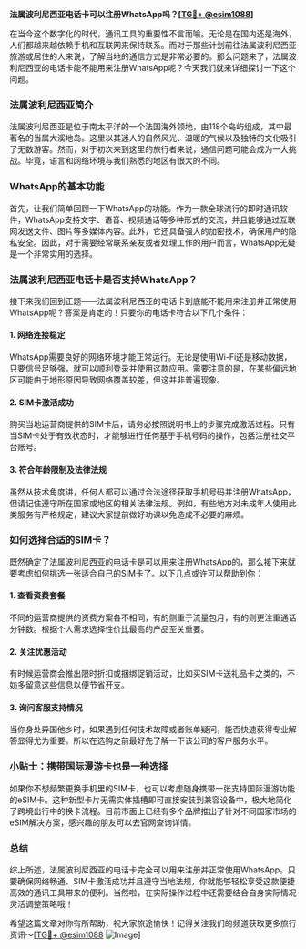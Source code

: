 **法属波利尼西亚电话卡可以注册WhatsApp吗？[[TG💪+ @esim1088](https://t.me/s/esim1088)]**

在当今这个数字化的时代，通讯工具的重要性不言而喻。无论是在国内还是海外，人们都越来越依赖手机和互联网来保持联系。而对于那些计划前往法属波利尼西亚旅游或居住的人来说，了解当地的通信方式是非常必要的。那么问题来了，法属波利尼西亚的电话卡能不能用来注册WhatsApp呢？今天我们就来详细探讨一下这个问题。

### 法属波利尼西亚简介

法属波利尼西亚是位于南太平洋的一个法国海外领地，由118个岛屿组成，其中最著名的当属大溪地岛。这里以其迷人的自然风光、温暖的气候以及独特的文化吸引了无数游客。然而，对于初次来到这里的旅行者来说，通信问题可能会成为一大挑战。毕竟，语言和网络环境与我们熟悉的地区有很大的不同。

### WhatsApp的基本功能

首先，让我们简单回顾一下WhatsApp的功能。作为一款全球流行的即时通讯软件，WhatsApp支持文字、语音、视频通话等多种形式的交流，并且能够通过互联网发送文件、图片等多媒体内容。此外，它还具备强大的加密技术，确保用户的隐私安全。因此，对于需要经常联系亲友或者处理工作的用户而言，WhatsApp无疑是一个非常实用的选择。

### 法属波利尼西亚电话卡是否支持WhatsApp？

接下来我们回到正题——法属波利尼西亚的电话卡到底能不能用来注册并正常使用WhatsApp呢？答案是肯定的！只要你的电话卡符合以下几个条件：

#### 1. 网络连接稳定
WhatsApp需要良好的网络环境才能正常运行。无论是使用Wi-Fi还是移动数据，只要信号足够强，就可以顺利登录并使用这款应用。需要注意的是，在某些偏远地区可能由于地形原因导致网络覆盖较差，但这并非普遍现象。

#### 2. SIM卡激活成功
购买当地运营商提供的SIM卡后，请务必按照说明书上的步骤完成激活过程。只有当SIM卡处于有效状态时，才能够进行任何基于手机号码的操作，包括注册社交平台账号。

#### 3. 符合年龄限制及法律法规
虽然从技术角度讲，任何人都可以通过合法途径获取手机号码并注册WhatsApp，但请记住遵守所在国家或地区的相关法律法规。例如，有些地方对未成年人使用此类服务有严格规定，建议大家提前做好功课以免造成不必要的麻烦。

### 如何选择合适的SIM卡？

既然确定了法属波利尼西亚的电话卡是可以用来注册WhatsApp的，那么接下来就要考虑如何挑选一张适合自己的SIM卡了。以下几点或许可以帮助到你：

#### 1. 查看资费套餐
不同的运营商提供的资费方案各不相同，有的侧重于流量包月，有的则更注重通话分钟数。根据个人需求选择性价比最高的产品至关重要。

#### 2. 关注优惠活动
有时候运营商会推出限时折扣或捆绑促销活动，比如买SIM卡送礼品卡之类的，不妨多留意这些信息以便节省开支。

#### 3. 询问客服支持情况
当你身处异国他乡时，如果遇到任何技术故障或者账单疑问，能否快速获得专业解答显得尤为重要。所以在选购之前最好先了解一下该公司的客户服务水平。

### 小贴士：携带国际漫游卡也是一种选择

如果你不想频繁更换手机里的SIM卡，也可以考虑随身携带一张支持国际漫游功能的eSIM卡。这种新型卡片无需实体插槽即可直接安装到兼容设备中，极大地简化了跨境出行中的换卡流程。目前市面上已经有多个品牌推出了针对不同国家市场的eSIM解决方案，感兴趣的朋友可以去官网查询详情。

### 总结

综上所述，法属波利尼西亚的电话卡完全可以用来注册并正常使用WhatsApp。只要确保网络畅通、SIM卡激活成功并且遵守当地法规，你就能够轻松享受这款便捷高效的通讯工具带来的便利。当然啦，在实际操作过程中还需要结合自身实际情况灵活调整策略哦！

希望这篇文章对你有所帮助，祝大家旅途愉快！记得关注我们的频道获取更多旅行资讯～[[TG💪+ @esim1088](https://t.me/s/esim1088) ![Image](https://i.postimg.cc/4NQfJmqS/Snipaste-2025-05-13-00-14-12.png)]